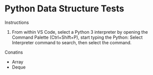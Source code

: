 # Python Data Structure Tests
Instructions
1. From within VS Code, select a Python 3 interpreter by opening the Command Palette (Ctrl+Shift+P), start typing the Python: Select Interpreter command to search, then select the command.

Conatins
* Array
* Deque
